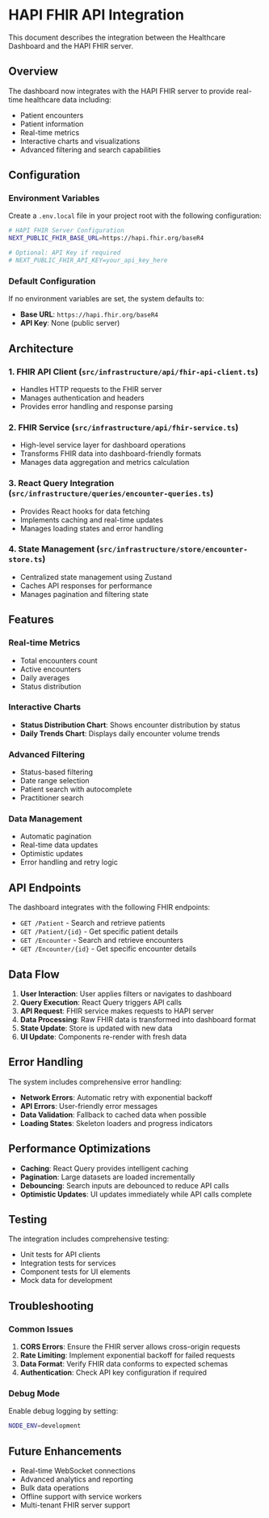 # HAPI FHIR API Integration

This document describes the integration between the Healthcare Dashboard and the HAPI FHIR server.

## Overview

The dashboard now integrates with the HAPI FHIR server to provide real-time healthcare data including:

- Patient encounters
- Patient information
- Real-time metrics
- Interactive charts and visualizations
- Advanced filtering and search capabilities

## Configuration

### Environment Variables

Create a `.env.local` file in your project root with the following configuration:

```bash
# HAPI FHIR Server Configuration
NEXT_PUBLIC_FHIR_BASE_URL=https://hapi.fhir.org/baseR4

# Optional: API Key if required
# NEXT_PUBLIC_FHIR_API_KEY=your_api_key_here
```

### Default Configuration

If no environment variables are set, the system defaults to:

- **Base URL**: `https://hapi.fhir.org/baseR4`
- **API Key**: None (public server)

## Architecture

### 1. FHIR API Client (`src/infrastructure/api/fhir-api-client.ts`)

- Handles HTTP requests to the FHIR server
- Manages authentication and headers
- Provides error handling and response parsing

### 2. FHIR Service (`src/infrastructure/api/fhir-service.ts`)

- High-level service layer for dashboard operations
- Transforms FHIR data into dashboard-friendly formats
- Manages data aggregation and metrics calculation

### 3. React Query Integration (`src/infrastructure/queries/encounter-queries.ts`)

- Provides React hooks for data fetching
- Implements caching and real-time updates
- Manages loading states and error handling

### 4. State Management (`src/infrastructure/store/encounter-store.ts`)

- Centralized state management using Zustand
- Caches API responses for performance
- Manages pagination and filtering state

## Features

### Real-time Metrics

- Total encounters count
- Active encounters
- Daily averages
- Status distribution

### Interactive Charts

- **Status Distribution Chart**: Shows encounter distribution by status
- **Daily Trends Chart**: Displays daily encounter volume trends

### Advanced Filtering

- Status-based filtering
- Date range selection
- Patient search with autocomplete
- Practitioner search

### Data Management

- Automatic pagination
- Real-time data updates
- Optimistic updates
- Error handling and retry logic

## API Endpoints

The dashboard integrates with the following FHIR endpoints:

- `GET /Patient` - Search and retrieve patients
- `GET /Patient/{id}` - Get specific patient details
- `GET /Encounter` - Search and retrieve encounters
- `GET /Encounter/{id}` - Get specific encounter details

## Data Flow

1. **User Interaction**: User applies filters or navigates to dashboard
2. **Query Execution**: React Query triggers API calls
3. **API Request**: FHIR service makes requests to HAPI server
4. **Data Processing**: Raw FHIR data is transformed into dashboard format
5. **State Update**: Store is updated with new data
6. **UI Update**: Components re-render with fresh data

## Error Handling

The system includes comprehensive error handling:

- **Network Errors**: Automatic retry with exponential backoff
- **API Errors**: User-friendly error messages
- **Data Validation**: Fallback to cached data when possible
- **Loading States**: Skeleton loaders and progress indicators

## Performance Optimizations

- **Caching**: React Query provides intelligent caching
- **Pagination**: Large datasets are loaded incrementally
- **Debouncing**: Search inputs are debounced to reduce API calls
- **Optimistic Updates**: UI updates immediately while API calls complete

## Testing

The integration includes comprehensive testing:

- Unit tests for API clients
- Integration tests for services
- Component tests for UI elements
- Mock data for development

## Troubleshooting

### Common Issues

1. **CORS Errors**: Ensure the FHIR server allows cross-origin requests
2. **Rate Limiting**: Implement exponential backoff for failed requests
3. **Data Format**: Verify FHIR data conforms to expected schemas
4. **Authentication**: Check API key configuration if required

### Debug Mode

Enable debug logging by setting:

```bash
NODE_ENV=development
```

## Future Enhancements

- Real-time WebSocket connections
- Advanced analytics and reporting
- Bulk data operations
- Offline support with service workers
- Multi-tenant FHIR server support
